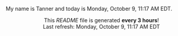 My name is Tanner and today is Monday, October 9, 11:17 AM EDT.

<p align="center">This <i>README</i> file is generated <b>every 3 hours</b>!</br>Last refresh: Monday, October 9, 11:17 AM EDT<br /></p>
